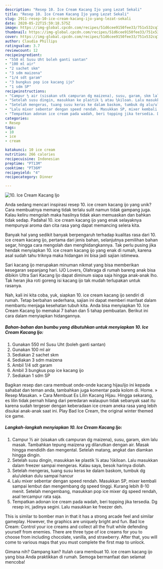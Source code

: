 ```yaml
---
description: "Resep 10. Ice Cream Kacang Ijo yang Lezat Sekali"
title: "Resep 10. Ice Cream Kacang Ijo yang Lezat Sekali"
slug: 2911-resep-10-ice-cream-kacang-ijo-yang-lezat-sekali
date: 2020-05-22T15:59:18.575Z
image: https://img-global.cpcdn.com/recipes/51d6cee9150fee33/751x532cq70/10-ice-cream-kacang-ijo-foto-resep-utama.jpg
thumbnail: https://img-global.cpcdn.com/recipes/51d6cee9150fee33/751x532cq70/10-ice-cream-kacang-ijo-foto-resep-utama.jpg
cover: https://img-global.cpcdn.com/recipes/51d6cee9150fee33/751x532cq70/10-ice-cream-kacang-ijo-foto-resep-utama.jpg
author: Claudia Phillips
ratingvalue: 3.7
reviewcount: 12
recipeingredient:
- "550 ml Susu Uht boleh ganti santan"
- "100 ml air"
- "2 sachet skm"
- "3 sdm maizena"
- "1/4 sdt garam"
- "3 bungkus pop ice kacang ijo"
- "1 sdm SP"
recipeinstructions:
- "Campur ½ air (sisakan utk campuran dg maizena), susu, garam, skm lalu masak. Tambahkan tepung maizena yg dilarutkan dengan air. Masak hingga mendidih dan mengental. Setelah matang, angkat dan diamkan hingga dingin."
- "Setelah susu dingin, masukkan ke plastik ¼ atau ½kiloan. Lalu masukkan dalam freezer sampai mengeras. Kalau saya, besok harinya diolah."
- "Setelah mengeras, tuang susu keras ke dalam baskom, tumbuk dg alu/ulekan dulu sampai hancur"
- "Lalu mixer sebentar dengan speed rendah. Masukkan SP, mixer kembali sampai lembut dan mengembang dg speed tinggi. Kurang lebih 8-10 menit. Setelah mengembang, masukkan pop ice mixer dg speed rendah, asal tercampur rata saja."
- "Tempatkan adonan ice cream pada wadah, beri topping jika tersedia. Dg resep ini, jadinya segini. Lalu masukkan ke freezer deh."
categories:
- Resep
tags:
- 10
- ice
- cream

katakunci: 10 ice cream 
nutrition: 266 calories
recipecuisine: Indonesian
preptime: "PT13M"
cooktime: "PT36M"
recipeyield: "4"
recipecategory: Dinner

---
```



![10. Ice Cream Kacang Ijo](https://img-global.cpcdn.com/recipes/51d6cee9150fee33/751x532cq70/10-ice-cream-kacang-ijo-foto-resep-utama.jpg)

Anda sedang mencari inspirasi resep 10. ice cream kacang ijo yang unik? Cara membuatnya memang tidak terlalu sulit namun tidak gampang juga. Kalau keliru mengolah maka hasilnya tidak akan memuaskan dan bahkan tidak sedap. Padahal 10. ice cream kacang ijo yang enak selayaknya mempunyai aroma dan cita rasa yang dapat memancing selera kita.

Banyak hal yang sedikit banyak berpengaruh terhadap kualitas rasa dari 10. ice cream kacang ijo, pertama dari jenis bahan, selanjutnya pemilihan bahan segar, hingga cara mengolah dan menghidangkannya. Tak perlu pusing jika hendak menyiapkan 10. ice cream kacang ijo yang enak di rumah, karena asal sudah tahu triknya maka hidangan ini bisa jadi sajian istimewa.

Sari kacang ijo merupakan minuman nikmat yang bisa memberikan kesegaran sepanjang hari. IJO Lovers, Olahraga di rumah bareng anak bisa dibikin Ultra Sari Kacang Ijo dapat diminum siapa saja hingga anak-anak lho. Tak heran jika roti goreng isi kacang ijo tak mudah terlupakan untuk rasanya.


Nah, kali ini kita coba, yuk, siapkan 10. ice cream kacang ijo sendiri di rumah. Tetap berbahan sederhana, sajian ini dapat memberi manfaat dalam membantu menjaga kesehatan tubuh kita. Anda bisa menyiapkan 10. Ice Cream Kacang Ijo memakai 7 bahan dan 5 tahap pembuatan. Berikut ini cara dalam menyiapkan hidangannya.

<!--inarticleads1-->

##### Bahan-bahan dan bumbu yang dibutuhkan untuk menyiapkan 10. Ice Cream Kacang Ijo:

1. Gunakan 550 ml Susu Uht (boleh ganti santan)
1. Gunakan 100 ml air
1. Sediakan 2 sachet skm
1. Sediakan 3 sdm maizena
1. Ambil 1/4 sdt garam
1. Ambil 3 bungkus pop ice kacang ijo
1. Sediakan 1 sdm SP


Bagikan resep dan cara membuat onde-onde kacang hijau/ijo ini kepada sahabat dan teman anda, tambahkan juga komentar pada kolom di. Home. » Resep Masakan. » Cara Membuat Es Lilin Kacang Hijau. Hingga sekarang, es lilin tidak pernah hilang dari peredaran walaupun tidak sebanyak saat itu karena sudah tergeser dengan keberadaan ice cream aneka rasa yang lebih disukai anak-anak saat ini. Play Bad Ice Cream, the original winter themed ice game. 

<!--inarticleads2-->

##### Langkah-langkah menyiapkan 10. Ice Cream Kacang Ijo:

1. Campur ½ air (sisakan utk campuran dg maizena), susu, garam, skm lalu masak. Tambahkan tepung maizena yg dilarutkan dengan air. Masak hingga mendidih dan mengental. Setelah matang, angkat dan diamkan hingga dingin.
1. Setelah susu dingin, masukkan ke plastik ¼ atau ½kiloan. Lalu masukkan dalam freezer sampai mengeras. Kalau saya, besok harinya diolah.
1. Setelah mengeras, tuang susu keras ke dalam baskom, tumbuk dg alu/ulekan dulu sampai hancur
1. Lalu mixer sebentar dengan speed rendah. Masukkan SP, mixer kembali sampai lembut dan mengembang dg speed tinggi. Kurang lebih 8-10 menit. Setelah mengembang, masukkan pop ice mixer dg speed rendah, asal tercampur rata saja.
1. Tempatkan adonan ice cream pada wadah, beri topping jika tersedia. Dg resep ini, jadinya segini. Lalu masukkan ke freezer deh.


This is similar to bomber man in that it has a strong arcade feel and similar gameplay. However, the graphics are uniquely bright and fun. Bad Ice Cream: Control your ice creams and collect all the fruit while defending yourself from enemies. There are three type of ice creams for you to choose from including chocolate, vanilla, and strawberry. After that, you will come to various maps that you must complete the first map to unlock. 

Gimana nih? Gampang kan? Itulah cara membuat 10. ice cream kacang ijo yang bisa Anda praktikkan di rumah. Semoga bermanfaat dan selamat mencoba!
